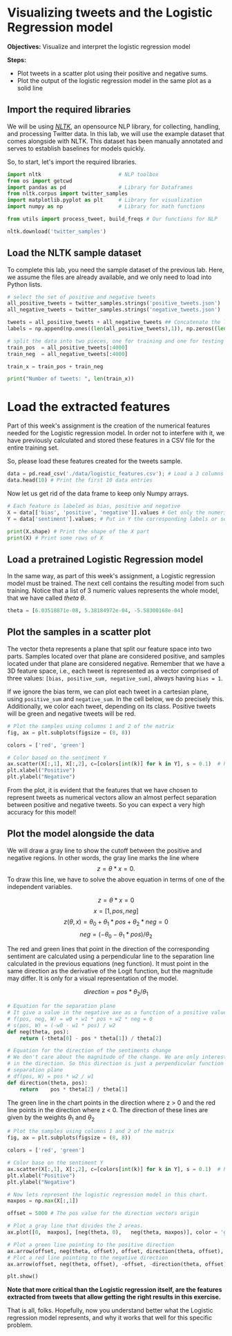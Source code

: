 # Visualizing tweets and the Logistic Regression model

**Objectives:** Visualize and interpret the logistic regression model

**Steps:**
* Plot tweets in a scatter plot using their positive and negative sums.
* Plot the output of the logistic regression model in the same plot as a solid line

## Import the required libraries

We will be using [*NLTK*](http://www.nltk.org/howto/twitter.html), an opensource NLP library, for collecting, handling, and processing Twitter data. In this lab, we will use the example dataset that comes alongside with NLTK. This dataset has been manually annotated and serves to establish baselines for models quickly. 

So, to start, let's import the required libraries. 


```python
import nltk                         # NLP toolbox
from os import getcwd
import pandas as pd                 # Library for Dataframes 
from nltk.corpus import twitter_samples 
import matplotlib.pyplot as plt     # Library for visualization
import numpy as np                  # Library for math functions

from utils import process_tweet, build_freqs # Our functions for NLP

nltk.download('twitter_samples')
```

## Load the NLTK sample dataset

To complete this lab, you need the sample dataset of the previous lab. Here, we assume the files are already available, and we only need to load into Python lists.


```python
# select the set of positive and negative tweets
all_positive_tweets = twitter_samples.strings('positive_tweets.json')
all_negative_tweets = twitter_samples.strings('negative_tweets.json')

tweets = all_positive_tweets + all_negative_tweets ## Concatenate the lists. 
labels = np.append(np.ones((len(all_positive_tweets),1)), np.zeros((len(all_negative_tweets),1)), axis = 0)

# split the data into two pieces, one for training and one for testing (validation set) 
train_pos  = all_positive_tweets[:4000]
train_neg  = all_negative_tweets[:4000]

train_x = train_pos + train_neg 

print("Number of tweets: ", len(train_x))
```

# Load the extracted features

Part of this week's assignment is the creation of the numerical features needed for the Logistic regression model. In order not to interfere with it, we have previously calculated and stored these features in a CSV file for the entire training set.

So, please load these features created for the tweets sample. 


```python
data = pd.read_csv('./data/logistic_features.csv'); # Load a 3 columns csv file using pandas function
data.head(10) # Print the first 10 data entries
```

Now let us get rid of the data frame to keep only Numpy arrays.


```python
# Each feature is labeled as bias, positive and negative
X = data[['bias', 'positive', 'negative']].values # Get only the numerical values of the dataframe
Y = data['sentiment'].values; # Put in Y the corresponding labels or sentiments

print(X.shape) # Print the shape of the X part
print(X) # Print some rows of X
```

## Load a pretrained Logistic Regression model

In the same way, as part of this week's assignment, a Logistic regression model must be trained. The next cell contains the resulting model from such training. Notice that a list of 3 numeric values represents the whole model, that we have called _theta_ $\theta$.


```python
theta = [6.03518871e-08, 5.38184972e-04, -5.58300168e-04]
```

## Plot the samples in a scatter plot

The vector theta represents a plane that split our feature space into two parts. Samples located over that plane are considered positive, and samples located under that plane are considered negative. Remember that we have a 3D feature space, i.e., each tweet is represented as a vector comprised of three values: `[bias, positive_sum, negative_sum]`, always having `bias = 1`. 

If we ignore the bias term, we can plot each tweet in a cartesian plane, using `positive_sum` and `negative_sum`. In the cell below, we do precisely this. Additionally, we color each tweet, depending on its class. Positive tweets will be green and negative tweets will be red.


```python
# Plot the samples using columns 1 and 2 of the matrix
fig, ax = plt.subplots(figsize = (8, 8))

colors = ['red', 'green']

# Color based on the sentiment Y
ax.scatter(X[:,1], X[:,2], c=[colors[int(k)] for k in Y], s = 0.1)  # Plot a dot for each pair of words
plt.xlabel("Positive")
plt.ylabel("Negative")
```

From the plot, it is evident that the features that we have chosen to represent tweets as numerical vectors allow an almost perfect separation between positive and negative tweets. So you can expect a very high accuracy for this model! 

## Plot the model alongside the data

We will draw a gray line to show the cutoff between the positive and negative regions. In other words, the gray line marks the line where $$ z = \theta * x = 0.$$
To draw this line, we have to solve the above equation in terms of one of the independent variables.

$$ z = \theta * x = 0$$
$$ x = [1, pos, neg] $$
$$ z(\theta, x) = \theta_0+ \theta_1 * pos + \theta_2 * neg = 0 $$
$$ neg = (-\theta_0 - \theta_1 * pos) / \theta_2 $$

The red and green lines that point in the direction of the corresponding sentiment are calculated using a perpendicular line to the separation line calculated in the previous equations (neg function). It must point in the same direction as the derivative of the Logit function, but the magnitude may differ. It is only for a visual representation of the model. 

$$direction = pos * \theta_2 / \theta_1$$


```python
# Equation for the separation plane
# It give a value in the negative axe as a function of a positive value
# f(pos, neg, W) = w0 + w1 * pos + w2 * neg = 0
# s(pos, W) = (-w0 - w1 * pos) / w2
def neg(theta, pos):
    return (-theta[0] - pos * theta[1]) / theta[2]

# Equation for the direction of the sentiments change
# We don't care about the magnitude of the change. We are only interested 
# in the direction. So this direction is just a perpendicular function to the 
# separation plane
# df(pos, W) = pos * w2 / w1
def direction(theta, pos):
    return    pos * theta[2] / theta[1]
```

The green line in the chart points in the direction where z > 0 and the red line points in the direction where z < 0. The direction of these lines are given by the weights $\theta_1$ and $\theta_2$


```python
# Plot the samples using columns 1 and 2 of the matrix
fig, ax = plt.subplots(figsize = (8, 8))

colors = ['red', 'green']

# Color base on the sentiment Y
ax.scatter(X[:,1], X[:,2], c=[colors[int(k)] for k in Y], s = 0.1)  # Plot a dot for each pair of words
plt.xlabel("Positive")
plt.ylabel("Negative")

# Now lets represent the logistic regression model in this chart. 
maxpos = np.max(X[:,1])

offset = 5000 # The pos value for the direction vectors origin

# Plot a gray line that divides the 2 areas.
ax.plot([0,  maxpos], [neg(theta, 0),   neg(theta, maxpos)], color = 'gray') 

# Plot a green line pointing to the positive direction
ax.arrow(offset, neg(theta, offset), offset, direction(theta, offset), head_width=500, head_length=500, fc='g', ec='g')
# Plot a red line pointing to the negative direction
ax.arrow(offset, neg(theta, offset), -offset, -direction(theta, offset), head_width=500, head_length=500, fc='r', ec='r')

plt.show()
```

**Note that more critical than the Logistic regression itself, are the features extracted from tweets that allow getting the right results in this exercise.**

That is all, folks. Hopefully, now you understand better what the Logistic regression model represents, and why it works that well for this specific problem. 

